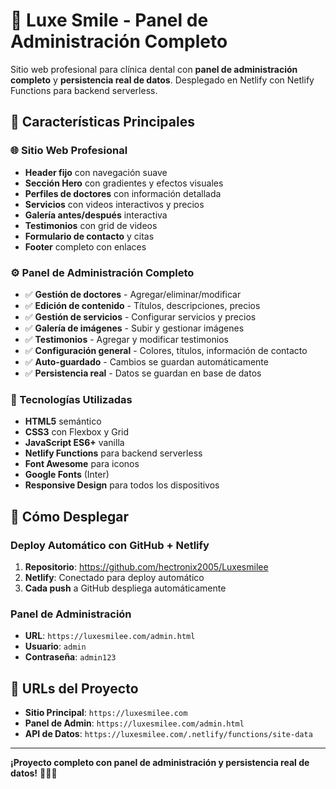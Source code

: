 # 🦷 Luxe Smile - Panel de Administración Completo

Sitio web profesional para clínica dental con **panel de administración completo** y **persistencia real de datos**. Desplegado en Netlify con Netlify Functions para backend serverless.

## 🚀 Características Principales

### 🌐 Sitio Web Profesional
- **Header fijo** con navegación suave
- **Sección Hero** con gradientes y efectos visuales
- **Perfiles de doctores** con información detallada
- **Servicios** con videos interactivos y precios
- **Galería antes/después** interactiva
- **Testimonios** con grid de videos
- **Formulario de contacto** y citas
- **Footer** completo con enlaces

### ⚙️ Panel de Administración Completo
- ✅ **Gestión de doctores** - Agregar/eliminar/modificar
- ✅ **Edición de contenido** - Títulos, descripciones, precios
- ✅ **Gestión de servicios** - Configurar servicios y precios
- ✅ **Galería de imágenes** - Subir y gestionar imágenes
- ✅ **Testimonios** - Agregar y modificar testimonios
- ✅ **Configuración general** - Colores, títulos, información de contacto
- ✅ **Auto-guardado** - Cambios se guardan automáticamente
- ✅ **Persistencia real** - Datos se guardan en base de datos

### 🔧 Tecnologías Utilizadas
- **HTML5** semántico
- **CSS3** con Flexbox y Grid
- **JavaScript ES6+** vanilla
- **Netlify Functions** para backend serverless
- **Font Awesome** para iconos
- **Google Fonts** (Inter)
- **Responsive Design** para todos los dispositivos

## 🚀 Cómo Desplegar

### **Deploy Automático con GitHub + Netlify**
1. **Repositorio**: https://github.com/hectronix2005/Luxesmilee
2. **Netlify**: Conectado para deploy automático
3. **Cada push** a GitHub despliega automáticamente

### **Panel de Administración**
- **URL**: `https://luxesmilee.com/admin.html`
- **Usuario**: `admin`
- **Contraseña**: `admin123`

## 🎯 URLs del Proyecto

- **Sitio Principal**: `https://luxesmilee.com`
- **Panel de Admin**: `https://luxesmilee.com/admin.html`
- **API de Datos**: `https://luxesmilee.com/.netlify/functions/site-data`

---

**¡Proyecto completo con panel de administración y persistencia real de datos!** 🚀✨🦷
